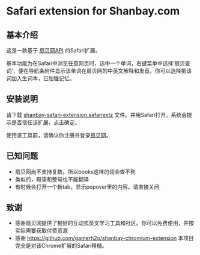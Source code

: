 # Safari extension for Shanbay.com

## 基本介绍
这是一款基于 [扇贝网API](http://www.shanbay.com/support/dev/api.html) 的Safari扩展。

基本功能为在Safari中浏览任意网页时，选中一个单词，右键菜单中选择‘扇贝查词’，便在导航条附件显示该单词在扇贝网的中英文解释和发音。你可以选择把该词加入生词本，已加强记忆。

## 安装说明
请下载 [shanbay-safari-extension.safariextz](https://github.com/jove/shanbay-safari-extension/raw/master/shanbay-safari-extension.safariextz) 文件。并用Safari打开。系统会提示是否信任该扩展，点击确定。

使用该工具前，请确认你注册并登录[扇贝网](http://www.shanbay.com)。

## 已知问题

* 扇贝网尚不支持复数。所以books这样的词会查不到
* 类似的，短语和整句也不能翻译
* 有时候会打开一个新tab，显示popover里的内容。请直接关闭

## 致谢

* 感谢扇贝网提供了极好的互动式英文学习工具和社区。你可以免费使用，并按实际需要获取付费资源
* 感谢 <https://github.com/gamerh2o/shanbay-chromium-extension> 本项目完全是对该Chrome扩展的Safari移植。

